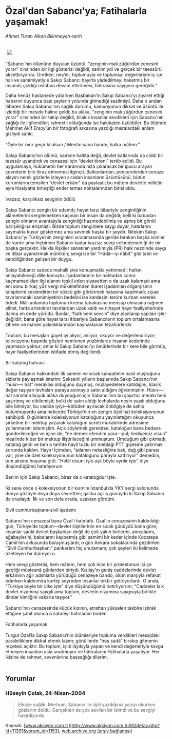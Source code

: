 # Özal'dan Sabancı'ya; Fatihalarla yaşamak!

*Ahmet Turan Alkan Bilinmeyen-tarih*

<div>
 <font>
  <img border="0" height="1" src="/web/20040712154407im_/http://www.aksiyon.com.tr/images/blank.gif"/>
 </font>
 <font class="content">
  <p>
   <img border="0" hspace="5" src="http://web.archive.org/web/20040712154407im_/http://www.aksiyon.com.tr/resim/489/22.jpg" vspace="5"/>
  </p>
 </font>
 <font class="content">
  “Sabancı’nın ölümüne duyulan üzüntü, “zenginin malı züğürdün çenesini yorar” cinsinden bir ilgi gösterisi değildi; samimiydi ve gerçek bir teessürü aksettiriyordu. Üretken, neş’eli, toplumuyla ve toplumsal değerleriyle iç içe hali ve samimiyetiyle Sakıp Sabancı hayırla yâdedilmeyi haketmiş bir insandı; çizdiği üslûbun devam ettirilmesi, hâtırasına saygının gereğidir.”
 </font>
 <p>
  <font class="content">
   Daha henüz hastanede yatarken Başbakan’ın Sakıp Sabancı’yı ziyaret ettiği haberini duyunca bazı şeylerin yolunda gitmediği sezilmişti. Daha o andan itibaren Sakıp Sabancı’nın sağlık durumu, kamuoyunun dikkat ve üzüntü ile izlediği bir mesele haline geldi; bu alâka, “zenginin malı züğürdün çenesini yorar” cinsinden bir takip değildi, bilakis insanlar sevdikleri için Sabancı’nın sağlığı ile ilgilendiler; rahmetli olduğunda ise hakikaten üzüldüler. Bu ölümde Mehmet Akif Ersoy’un bir fotoğrafı arkasına yazdığı mısralardaki anlam gizliydi sanki,
   <br>
    <br/>
    “Öyle bir ömr geçir ki olsun / Mevtin sana hande, halka mâtem.”
    <br/>
    <br/>
    Sakıp Sabancı’nın ölümü, sadece halkta değil, devlet katlarında da ciddi bir teessür uyandırdı ve cenazesi için “devlet töreni” tertib edildi. Bu uygulamaya, hükümetin her kararında nizâ çıkaracak bir ipucu arayan çevrelerin bile itiraz etmemesi ilginçti. Balkonlardan, pencerelerden cenaze alayını nemli gözlerle izleyen sıradan insanların üzüntüsünü, bütün kurumlarını temsilen “devlet erkânı” da paylaştı; bu mâtem devletle milletin aynı hissiyatta birleştiği ender temas noktalarından birisi oldu.
    <br/>
    <br/>
    İvazsız, karşılıksız sevginin ödülü
    <br/>
    <br/>
    Sakıp Sabancı zengin bir adamdı; hayat tarzı itibariyle zenginliğinin alâmetlerini sergilemekten kaçınan bir insan da değildi; belli ki babadan zengin olmanın avantajıyla zenginliği hazmedebilmiş ve aşmış bir gönül barışıklığına erişmişti. Bizde toplum zenginlere saygı duyar, hatırlarını saymakta kusur göstermez ama sevmek başka bir şeydir. Nitekim Sakıp Sabancı’yı Türkiye’nin zenginleri sıralamasında geride bırakan başka isimler de vardır ama hiçbirinin Sabancı kadar ivazsız sevgi celbedemediği de bir başka gerçektir. Halkla ilişkiler sanatının yardımıyla (PR) halk nezdinde saygı ve itibar uyandırmak mümkün; sevgi ise bir “Hüdâ—yı nâbit” gibi tabii ve kendiliğinden gelişen bir duygu.
    <br/>
    <br/>
    Sakıp Sabancı sadece mahalli şive konuşmakla yetinmedi; halkın anlayabileceği dille konuştu. İşadamlarının bir noktadan sonra kaçınamadıkları ilgi alanını teşkil eden siyasetten o da uzak kalamadı ama eni sonu birkaç yüz vergi mükellefinden ibaret işadamları oligarşisinin taleplerini seslendiren bir sözcü gibi görünmek hatasına kapılmadı; siyasi tavırlarındaki samimiyetinin bedelini ise kardeşini teröre kurban vererek ödedi. Mâli anlamda toplumun krema tabakasına mensup olmasına rağmen elitist, hatta aristokrat tavırlardan uzak kaldı ve nihayet hayır faaliyetlerinde daima en önde yürüdü. Bunlar, “halk beni sevsin” diye planlanıp yapılan işler değildir; bana göre hayat tarzı itibariyle Sabancıların toplum ortalamasına zihnen ve mânen yakınlıklarından kaynaklanan tezahürlerdir.
    <br/>
    <br/>
    Toplum, bu mesajları gayet iyi alıyor, anlıyor, okuyor ve değerlendiriyor; televizyonu başında gözleri nemlenen yüzbinlerce insanın kederinde yapmacık yoktur; onlar ki Sakıp Sabancı’yı ömürlerinde bir kere bile görmüş, hayır faaliyetlerinden istifade etmiş değillerdi.
    <br/>
    <br/>
    Bir katalog hatırası
    <br/>
    <br/>
    Sakıp Sabancı hakkındaki ilk samimi ve sıcak kanaatimin nasıl oluştuğunu sizlerle paylaşmak isterim: Seksenli yılların başlarında Sakıp Sabancı’nın “hüsn—i hat” meraklısı olduğunu duymuş, müzayedelere katıldığını, klasik değer taşıyan levhaları paraya acımayıp satın aldığını öğrenmiştim. Hüsn—i hat sanatına büyük alâka duyduğum için Sabancı’nın bu şaşırtıcı merakı beni şaşırtmış ve etkilemişti; belki de satın aldığı levhalarda neyin yazılı olduğunu bile bilmiyor, bu vadide iyiyi—kötüden ayıracak önbilgiye de sahip bulunmuyordu ama neticede Türkiye’nin en zengin özel hat koleksiyonunun sahibiydi. O günlerde koleksiyonun kataloğunu yayınlattığını okuyunca şirketine bir mektup yazarak kataloğun ücreti mukabilinde adresime yollanmasını istemiştim. Açık söylemek gerekirse, kataloğun bana bedava gönderileceğini ve içine de, “ne demek efendim para—pul; hediyemiz olsun” mealinde kibar bir mektup iliştirileceğini ummuştum. Umduğum gibi çıkmadı, kataloğ geldi ve ben o tarihte hayli tuzlu bir meblağı PTT gişesine yatırmak zorunda kaldım. Hayır! İçimden, “adamın nekesliğine bak, dağ gibi parası var; yine de özel koleksiyonunun kataloğunu parayla sattırıyor” demedim, tam aksine hoşuma gitti. “Helâl olsun; işle aşk böyle ayrılır işte” diye düşündüğümü hatırlıyorum.
    <br/>
    <br/>
    Benim için Sakıp Sabancı, biraz da o katalogdur işte.
    <br/>
    <br/>
    İki sene önce o koleksiyonun bir kısmını İstanbul’da YKY sergi salonunda dünya gözüyle doya doya seyrettim; galiba açılış günüydü ki Sakıp Sabancı da oradaydı. İlk ve son defa orada, uzaktan gördüm.
    <br/>
    <br/>
    Sivil cumhurbaşkanı–sivil işadamı
    <br/>
    <br/>
    Sabancı’nın cenazesi bana Özal’ı hatırlattı. Özal’ın cenazesinin kaldırıldığı gün, Türkiye’de toplum—devlet ilişkilerinin en sıcak günüydü bana göre; insanlar sanki devlet başkanları değil de çok yakın birilerini, amcalarını, ağabeylerini, babalarını kaybetmiş gibi samimi bir keder içinde Kocatepe Camii’nin avlusunda buluşmuşlardı; o gün Ankara sokaklarında gezdirilen “Sivil Cumhurbaşkanı” pankartını hiç unutamam; çok şeyleri iki kelimede özetleyen bir ibâreydi o.
    <br/>
    <br/>
    Hem sevgi gösterisi, hem mâtem, hem çok ince bir protestonun içi çe geçtiği müstesnâ günlerden biriydi. Kızılay’ın geniş caddelerinde devlet erkânının ağır adımlarla yürüdüğü cenazeye bando, ölüm marşıyla refakat ederken kaldırımda korteji seyreden insanlar tekbir getiriyorlardı. O anda, “Türkiye böyle bir ülke işte” diye düşündüğümü hatırlıyorum; “Caddeler laik devlet nizamına saygılı ama toplum, devletin nizamına saygısıyla birlikte dindar kimliğini vakarla taşıyor.”
    <br/>
    <br/>
    Sabancı’nın cenazesinde küçük kızının, etraftan yükselen tekbire iştirak ettiğine şahit olunca o sahneyi hatırladım birden.
    <br/>
    <br/>
    Fatihalarla yaşamak
    <br/>
    <br/>
    Turgut Özal’la Sakıp Sabancı’nın ölümleriyle topluma verdikleri mesajdaki paralelliklere dikkat etmek lazım; gönüllerde “hoş sadâ” bırakıp gitmenin reçetesi açıktır: Bu toplum, işini lâyıkıyla yapan ve kendi değerleriyle kavga etmeyen insanları asla unutmuyor ve hâtıralarını Fâtihalarla yaşatıyor. Her ikisine de rahmet, sevenlerine başsağlığı dilerim.
    <br/>
   </br>
  </font>
 </p>
</div>


## Yorumlar

### Hüseyin Çolak, 24-Nisan-2004
> Elinize sağlık: 
> Merhum, Sabancı ile ilgili yazdığınız yazıyı okurken gözlerim doldu. Gerçekten de çok sevilen bir isimdi ve bu sevgiyi hakediyordu.

Kaynak: [www.aksiyon.com.tr](http://www.aksiyon.com.tr:80/detay.php?id=11391&yorum_id=1153), [web.archive.org (arşiv bağlantısı)](http://web.archive.org/web/20040712154407/http://www.aksiyon.com.tr:80/detay.php?id=11391&yorum_id=1153)

